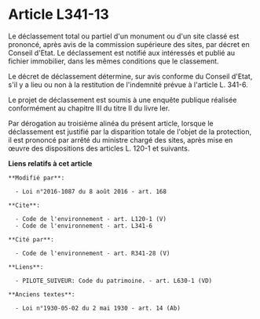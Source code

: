 # Article L341-13

Le déclassement total ou partiel d'un monument ou d'un site classé est prononcé, après avis de la commission supérieure des
sites, par décret en Conseil d'Etat. Le déclassement est notifié aux intéressés et publié au fichier immobilier, dans les
mêmes conditions que le classement. 

Le décret de déclassement détermine, sur avis conforme du Conseil d'Etat, s'il y a lieu ou non à la restitution de
l'indemnité prévue à l'article L. 341-6. 

Le projet de déclassement est soumis à une enquête publique réalisée conformément au chapitre III du titre II du livre Ier. 

Par dérogation au troisième alinéa du présent article, lorsque le déclassement est justifié par la disparition totale de
l'objet de la protection, il est prononcé par arrêté du ministre chargé des sites, après mise en œuvre des dispositions des
articles L. 120-1 et suivants.

**Liens relatifs à cet article**

	**Modifié par**:

	  - Loi n°2016-1087 du 8 août 2016 - art. 168

	**Cite**:

	  - Code de l'environnement - art. L120-1 (V)
	  - Code de l'environnement - art. L341-6

	**Cité par**:

	  - Code de l'environnement - art. R341-28 (V)

	**Liens**:

	  - PILOTE_SUIVEUR: Code du patrimoine. - art. L630-1 (VD)

	**Anciens textes**:

	  - Loi n°1930-05-02 du 2 mai 1930 - art. 14 (Ab)
